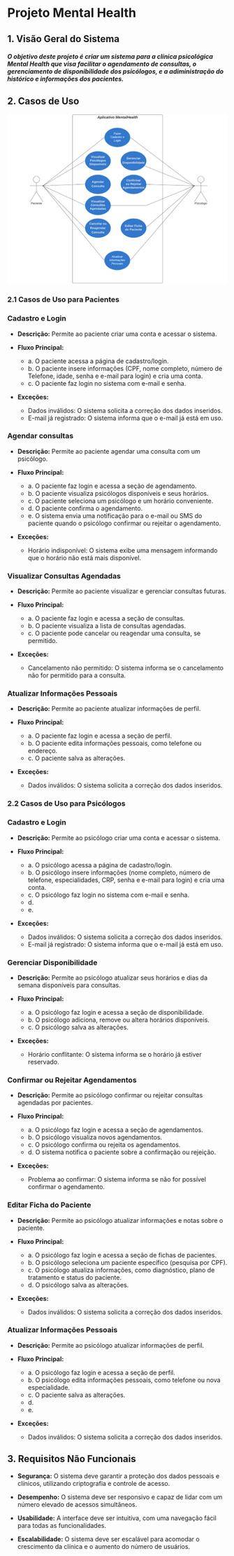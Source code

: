 
# Projeto Mental Health

## 1. Visão Geral do Sistema

##### O objetivo deste projeto é criar um sistema para a clínica psicológica Mental Health que visa facilitar o agendamento de consultas, o gerenciamento de disponibilidade dos psicólogos, e a adiministração do histórico e informações dos pacientes.

## 2. Casos de Uso

![Diagrama de Casos de Uso](./assets/diagrama_casos_de_uso.png)

### 2.1 Casos de Uso para Pacientes

### Cadastro e Login

- **Descrição:** Permite ao paciente criar uma conta e acessar o sistema.

- **Fluxo Principal:** 
    - a. O paciente acessa a página de cadastro/login.
    - b. O paciente insere informações (CPF, nome completo, número de Telefone, idade, senha e e-mail para login) e cria uma conta.
    - c. O paciente faz login no sistema com e-mail e senha.

- **Exceções:**
    - Dados inválidos: O sistema solicita a correção dos dados inseridos. 
    - E-mail já registrado: O sistema informa que o e-mail já está em uso.

### Agendar consultas

- **Descrição:** Permite ao paciente agendar uma consulta com um psicólogo.

- **Fluxo Principal:** 
    - a. O paciente faz login e acessa a seção de agendamento. 
    - b. O paciente visualiza psicólogos disponíveis e seus horários. 
    - c. O paciente seleciona um psicólogo e um horário conveniente.
    - d. O paciente confirma o agendamento.
    - e. O sistema envia uma notificação para o e-mail ou SMS do paciente quando o psicólogo confirmar ou rejeitar o agendamento.

- **Exceções:**
    - Horário indisponível: O sistema exibe uma mensagem informando que o horário não está mais disponível.

### Visualizar Consultas Agendadas 

- **Descrição:** Permite ao paciente visualizar e gerenciar consultas futuras. 

- **Fluxo Principal:** 
    - a. O paciente faz login e acessa a seção de consultas. 
    - b. O paciente visualiza a lista de consultas agendadas.
    - c. O paciente pode cancelar ou reagendar uma consulta, se permitido.

- **Exceções:**
    - Cancelamento não permitido: O sistema informa se o cancelamento não for permitido para a consulta.


### Atualizar Informações Pessoais

- **Descrição:** Permite ao paciente atualizar informações de perfil.

- **Fluxo Principal:** 
    - a. O paciente faz login e acessa a seção de perfil. 
    - b. O paciente edita informações pessoais, como telefone ou endereço.
    - c. O paciente salva as alterações.

- **Exceções:**
    - Dados inválidos: O sistema solicita a correção dos dados inseridos.

### 2.2 Casos de Uso para Psicólogos

### Cadastro e Login

- **Descrição:** Permite ao psicólogo criar uma conta e acessar o sistema.

- **Fluxo Principal:** 
    - a. O psicólogo acessa a página de cadastro/login. 
    - b. O psicólogo insere informações (nome completo, número de telefone, especialidades, CRP, senha e e-mail para login) e cria uma conta.
    - c. O psicólogo faz login no sistema com e-mail e senha.
    - d. 
    - e. 

- **Exceções:**
    - Dados inválidos: O sistema solicita a correção dos dados inseridos.
    - E-mail já registrado: O sistema informa que o e-mail já está em uso.

### Gerenciar Disponibilidade

- **Descrição:** Permite ao psicólogo atualizar seus horários e dias da semana disponíveis para consultas.

- **Fluxo Principal:** 
    - a. O psicólogo faz login e acessa a seção de disponibilidade. 
    - b. O psicólogo adiciona, remove ou altera horários disponíveis.
    - c. O psicólogo salva as alterações.

- **Exceções:**
    - Horário conflitante: O sistema informa se o horário já estiver reservado.

### Confirmar ou Rejeitar Agendamentos 

- **Descrição:** Permite ao psicólogo confirmar ou rejeitar consultas agendadas por pacientes.

- **Fluxo Principal:** 
    - a. O psicólogo faz login e acessa a seção de agendamentos. 
    - b. O psicólogo visualiza novos agendamentos.
    - c. O psicólogo confirma ou rejeita os agendamentos.
    - d. O sistema notifica o paciente sobre a confirmação ou rejeição.

- **Exceções:**
    - Problema ao confirmar: O sistema informa se não for possível confirmar o agendamento.

### Editar Ficha do Paciente

- **Descrição:** Permite ao psicólogo atualizar informações e notas sobre o paciente.

- **Fluxo Principal:** 
    - a. O psicólogo faz login e acessa a seção de fichas de pacientes.
    - b. O psicólogo seleciona um paciente específico (pesquisa por CPF).
    - c. O psicólogo atualiza informações, como diagnóstico, plano de tratamento e status do paciente.
    - d. O psicólogo salva as alterações.

- **Exceções:**
    - Dados inválidos: O sistema solicita a correção dos dados inseridos.

### Atualizar Informações Pessoais 

- **Descrição:** Permite ao psicólogo atualizar informações de perfil.

- **Fluxo Principal:** 
    - a. O psicólogo faz login e acessa a seção de perfil.
    - b. O psicólogo edita informações pessoais, como telefone ou nova especialidade.
    - c. O paciente salva as alterações.
    - d. 
    - e. 

- **Exceções:**
    - Dados inválidos: O sistema solicita a correção dos dados inseridos.

## 3. Requisitos Não Funcionais

- **Segurança:** O sistema deve garantir a proteção dos dados pessoais e clínicos, utilizando criptografia e controle de acesso.

- **Desempenho:** O sistema deve ser responsivo e capaz de lidar com um número elevado de acessos simultâneos.

- **Usabilidade:** A interface deve ser intuitiva, com uma navegação fácil para todas as funcionalidades.

- **Escalabilidade:** O sistema deve ser escalável para acomodar o crescimento da clínica e o aumento do número de usuários.